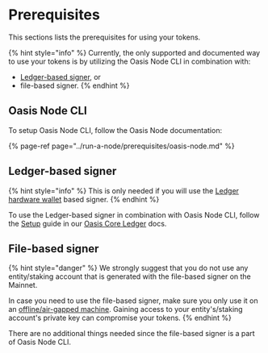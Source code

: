 # Prerequisites

This sections lists the prerequisites for using your tokens.

{% hint style="info" %}
Currently, the only supported and documented way to use your tokens is by utilizing the Oasis Node CLI in combination with:

* [Ledger-based signer](https://docs.oasis.dev/oasis-core-ledger/), or
* file-based signer.
{% endhint %}

## Oasis Node CLI

To setup Oasis Node CLI, follow the Oasis Node documentation:

{% page-ref page="../run-a-node/prerequisites/oasis-node.md" %}

## Ledger-based signer

{% hint style="info" %}
This is only needed if you will use the [Ledger hardware wallet](https://www.ledger.com/) based signer.
{% endhint %}

To use the Ledger-based signer in combination with Oasis Node CLI, follow the [Setup](https://docs.oasis.dev/oasis-core-ledger/usage/setup) guide in our [Oasis Core Ledger](https://docs.oasis.dev/oasis-core-ledger/) docs.

## File-based signer

{% hint style="danger" %}
We strongly suggest that you do not use any entity/staking account that is generated with the file-based signer on the Mainnet.

In case you need to use the file-based signer, make sure you only use it on an [offline/air-gapped machine](https://en.wikipedia.org/wiki/Air_gap_%28networking%29). Gaining access to your entity's/staking account's private key can compromise your tokens.
{% endhint %}

There are no additional things needed since the file-based signer is a part of Oasis Node CLI.

